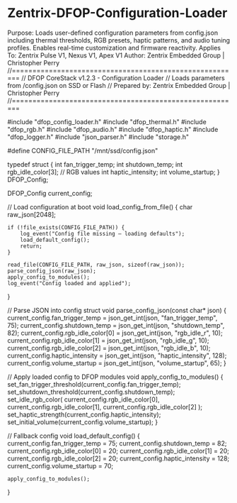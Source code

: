 # Zentrix-DFOP-Configuration-Loader
Purpose: Loads user-defined configuration parameters from config.json including thermal thresholds, RGB presets, haptic patterns, and audio tuning profiles. Enables real-time customization and firmware reactivity. Applies To: Zentrix Pulse V1, Nexus V1, Apex V1 Author: Zentrix Embedded Group | Christopher Perry
//========================================================
// DFOP CoreStack v1.2.3 - Configuration Loader
// Loads parameters from /config.json on SSD or Flash
// Prepared by: Zentrix Embedded Group | Christopher Perry
//========================================================

#include "dfop_config_loader.h"
#include "dfop_thermal.h"
#include "dfop_rgb.h"
#include "dfop_audio.h"
#include "dfop_haptic.h"
#include "dfop_logger.h"
#include "json_parser.h"
#include "storage.h"

#define CONFIG_FILE_PATH "/mnt/ssd/config.json"

typedef struct {
    int fan_trigger_temp;
    int shutdown_temp;
    int rgb_idle_color[3];   // RGB values
    int haptic_intensity;
    int volume_startup;
} DFOP_Config;

DFOP_Config current_config;

// Load configuration at boot
void load_config_from_file() {
    char raw_json[2048];

    if (!file_exists(CONFIG_FILE_PATH)) {
        log_event("Config file missing – loading defaults");
        load_default_config();
        return;
    }

    read_file(CONFIG_FILE_PATH, raw_json, sizeof(raw_json));
    parse_config_json(raw_json);
    apply_config_to_modules();
    log_event("Config loaded and applied");
}

// Parse JSON into config struct
void parse_config_json(const char* json) {
    current_config.fan_trigger_temp  = json_get_int(json, "fan_trigger_temp", 75);
    current_config.shutdown_temp     = json_get_int(json, "shutdown_temp", 82);
    current_config.rgb_idle_color[0] = json_get_int(json, "rgb_idle_r", 10);
    current_config.rgb_idle_color[1] = json_get_int(json, "rgb_idle_g", 10);
    current_config.rgb_idle_color[2] = json_get_int(json, "rgb_idle_b", 10);
    current_config.haptic_intensity  = json_get_int(json, "haptic_intensity", 128);
    current_config.volume_startup    = json_get_int(json, "volume_startup", 65);
}

// Apply loaded config to DFOP modules
void apply_config_to_modules() {
    set_fan_trigger_threshold(current_config.fan_trigger_temp);
    set_shutdown_threshold(current_config.shutdown_temp);
    set_idle_rgb_color(
        current_config.rgb_idle_color[0],
        current_config.rgb_idle_color[1],
        current_config.rgb_idle_color[2]
    );
    set_haptic_strength(current_config.haptic_intensity);
    set_initial_volume(current_config.volume_startup);
}

// Fallback config
void load_default_config() {
    current_config.fan_trigger_temp = 75;
    current_config.shutdown_temp = 82;
    current_config.rgb_idle_color[0] = 20;
    current_config.rgb_idle_color[1] = 20;
    current_config.rgb_idle_color[2] = 20;
    current_config.haptic_intensity = 128;
    current_config.volume_startup = 70;

    apply_config_to_modules();
}
